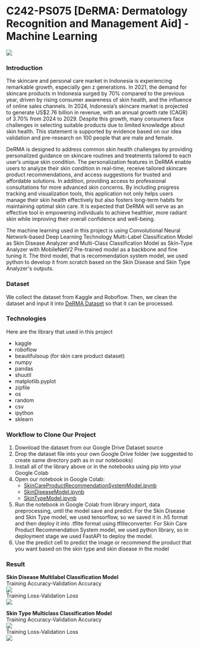 # C242-PS075 [DeRMA: Dermatology Recognition and Management Aid] - Machine Learning

<img src="https://github.com/iqbalnurrizqi/Bangkit-Capstone/blob/f1d225724ee9a3b6031678a4d49b39c2b0151140/assets/Github%20Background.png">

### Introduction

The skincare and personal care market in Indonesia is experiencing remarkable growth, especially gen z generations. In 2021, the demand for skincare products in Indonesia surged by 70% compared to the previous year, driven by rising consumer awareness of skin health, and the influence of online sales channels. In 2024, Indonesia’s skincare market is projected to generate US$2.76 billion in revenue, with an annual growth rate (CAGR) of 3.70% from 2024 to 2029.  Despite this growth, many consumers face challenges in selecting suitable products due to limited knowledge about skin health. This statement is supported by evidence based on our idea validation and pre-research on 100 people that are male and female. 

DeRMA is designed to address common skin health challenges by providing personalized guidance on skincare routines and treatments tailored to each user’s unique skin condition.  The personalization features in DeRMA enable users to analyze their skin condition in real-time, receive tailored skincare product recommendations, and access suggestions for trusted and affordable solutions. In addition, providing access to professional consultations for more advanced skin concerns. By including progress tracking and visualization tools, this application not only helps users manage their skin health effectively but also fosters long-term habits for maintaining optimal skin care. It is expected that DeRMA will serve as an effective tool in empowering individuals to achieve healthier, more radiant skin while improving their overall confidence and well-being.  

The machine learning used in this project is using Convolutional Neural Network-based Deep Learning Technology Multi-Label Classification Model as Skin Disease Analyzer and Multi-Class Classification Model as Skin-Type Analyzer with MobileNetV2 Pre-trained model as a backbone and fine tuning it. The third model, that is recommendation system model, we used python to develop it from scratch based on the Skin Disease and Skin Type Analyzer's outputs.

### Dataset
We collect the dataset from Kaggle and Roboflow. Then, we clean the dataset and input it into [DeRMA Dataset](https://drive.google.com/drive/folders/1100X1-tn2Bd4RNML83QXukAO1cFYOc3n?usp=drive_link) so that it can be processed.


### Technologies
Here are the library that used in this project
- kaggle
- roboflow
- beautifulsoup (for skin care product dataset)
-	numpy 
-	pandas 
-	shuutil
- matplotlib.pyplot
- zipfile
- os
- random
- csv
- ipython
- sklearn

### Workflow to Clone Our Project 
1. Download the dataset from our Google Drive Dataset source
2. Drop the dataset file into your own Google Drive folder (we suggested to create same directory path as in our notebooks)
3. Install all of the library above or in the notebooks using pip into your Google Colab
4. Open our notebook in Google Colab:
   - [SkinCareProductRecommendationSystemModel.ipynb](https://github.com/iqbalnurrizqi/Bangkit-Capstone/blob/Machine-Learning/notebooks/SkinCareRecommendationSystemModel.ipynb)
   - [SkinDiseaseModel.ipynb](https://github.com/iqbalnurrizqi/Bangkit-Capstone/blob/Machine-Learning/notebooks/SkinDiseaseModel.ipynb)
   - [SkinTypeModel.ipynb](https://github.com/iqbalnurrizqi/Bangkit-Capstone/blob/Machine-Learning/notebooks/SkinTypeModel.ipynb)
6. Run the notebook in Google Colab from library import, data preprocessing, until the model save and predict. For the Skin Disease and Skin Type model, we used tensorflow, so we saved it in .h5 format and then deploy it into .tflite format using tfliteconverter. For Skin Care Product Recommendation System model, we used python library, so in deployment stage we used FastAPI to deploy the model.
7. Use the predict cell to predict the image or recommend the product that you want based on the skin type and skin disease in the model


### Result
__Skin Disease Multilabel Classification Model__ <br>
Training Accuracy-Validation Accuracy <br>
<img src="https://github.com/iqbalnurrizqi/Bangkit-Capstone/blob/8863cf1f3ead26b5a982638138d2ac9cef814f8e/result/Skin%20Disease%20Model%20Result/skindiseasemodel_accuracy%20and%20val_accuracy%20evaluation.jpg"><br>
Training Loss-Validation Loss <br>
<img src="https://github.com/iqbalnurrizqi/Bangkit-Capstone/blob/8863cf1f3ead26b5a982638138d2ac9cef814f8e/result/Skin%20Disease%20Model%20Result/skindiseasemodel_loss%20and%20val_loss%20evaluation.jpg">
<br>

__Skin Type Multiclass Classification Model__ <br>
Training Accuracy-Validation Accuracy <br>
<img src="https://github.com/iqbalnurrizqi/Bangkit-Capstone/blob/8863cf1f3ead26b5a982638138d2ac9cef814f8e/result/Skin%20Type%20Model%20Result/skintypemodel_accuracy%20and%20val_accuracy%20evaluation.jpg"><br>
Training Loss-Validation Loss <br>
<img src="https://github.com/iqbalnurrizqi/Bangkit-Capstone/blob/8863cf1f3ead26b5a982638138d2ac9cef814f8e/result/Skin%20Type%20Model%20Result/skintypemodel_loss%20and%20val_loss%20evaluation.jpg">

